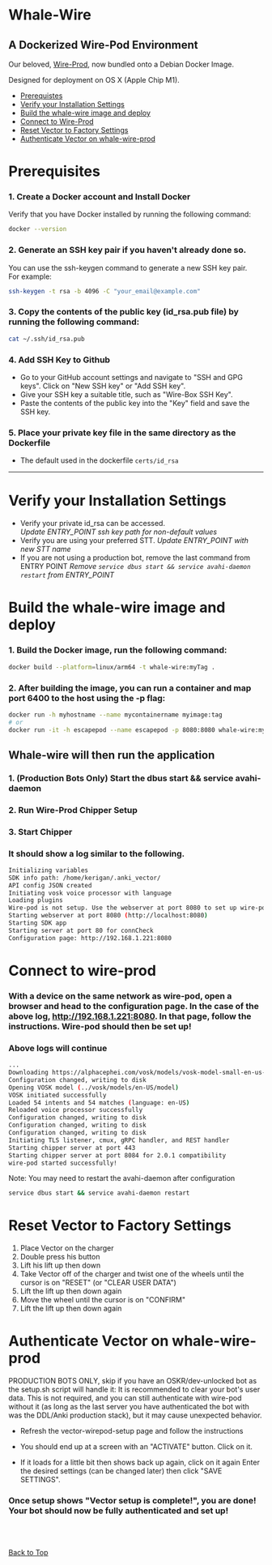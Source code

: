 # Whale-Wire 

## A Dockerized Wire-Pod Environment

Our beloved, [Wire-Prod](https://github.com/kercre123/wire-pod), now bundled onto a Debian Docker Image. 

Designed for deployment on OS X (Apple Chip M1). 

- [Prerequistes](#prerequisites)
- [Verify your Installation Settings](#verify-your-installation-settings)
- [Build the whale-wire image and deploy](#build-the-whale-wire-image-and-deploy)
- [Connect to Wire-Prod](#connect-to-wire-prod)
- [Reset Vector to Factory Settings](#reset-vector-to-factory-settings)
- [Authenticate Vector on whale-wire-prod](#authenticate-vector-on-whale-wire-prod)

# Prerequisites

### 1. Create a Docker account and Install Docker
Verify that you have Docker installed by running the following command:
``` sh
docker --version
```

### 2. Generate an SSH key pair if you haven't already done so. 
You can use the ssh-keygen command to generate a new SSH key pair. </br>
For example:
``` sh
ssh-keygen -t rsa -b 4096 -C "your_email@example.com"
```

### 3. Copy the contents of the public key (id_rsa.pub file) by running the following command:
``` sh
cat ~/.ssh/id_rsa.pub
```

### 4. Add SSH Key to Github
* Go to your GitHub account settings and navigate to "SSH and GPG keys". Click on "New SSH key" or "Add SSH key". 
* Give your SSH key a suitable title, such as "Wire-Box SSH Key".
* Paste the contents of the public key into the "Key" field and save the SSH key.

### 5. Place your private key file in the same directory as the Dockerfile
* The default used in the dockerfile `certs/id_rsa`

<hr>

# Verify your Installation Settings

* Verify your private id_rsa can be accessed. </br>
    _Update ENTRY_POINT ssh key path for non-default values_
* Verify you are using your preferred STT. 
    _Update ENTRY_POINT with new STT name_
* If you are not using a production bot, remove the last command from ENTRY POINT
    _Remove `service dbus start && service avahi-daemon restart` from ENTRY_POINT_


# Build the whale-wire image and deploy

### 1. Build the Docker image, run the following command:
``` sh
docker build --platform=linux/arm64 -t whale-wire:myTag .
```

### 2. After building the image, you can run a container and map port 6400 to the host using the -p flag:

``` sh
docker run -h myhostname --name mycontainername myimage:tag
# or 
docker run -it -h escapepod --name escapepod -p 8080:8080 whale-wire:myTag
```

## Whale-wire will then run the application
### 1. (Production Bots Only) Start the dbus start && service avahi-daemon
### 2. Run Wire-Prod Chipper Setup
### 3. Start Chipper

### It should show a log similar to the following.
``` sh
Initializing variables
SDK info path: /home/kerigan/.anki_vector/
API config JSON created
Initiating vosk voice processor with language 
Loading plugins
Wire-pod is not setup. Use the webserver at port 8080 to set up wire-pod.
Starting webserver at port 8080 (http://localhost:8080)
Starting SDK app
Starting server at port 80 for connCheck
Configuration page: http://192.168.1.221:8080
```

# Connect to wire-prod

### With a device on the same network as wire-pod, open a browser and head to the configuration page. In the case of the above log, http://192.168.1.221:8080. In that page, follow the instructions. Wire-pod should then be set up!

### Above logs will continue
``` sh
...
Downloading https://alphacephei.com/vosk/models/vosk-model-small-en-us-0.15.zip to /tmp/vosk-model-small-en-us-0.15.zip
Configuration changed, writing to disk
Opening VOSK model (../vosk/models/en-US/model)
VOSK initiated successfully
Loaded 54 intents and 54 matches (language: en-US)
Reloaded voice processor successfully
Configuration changed, writing to disk
Configuration changed, writing to disk
Configuration changed, writing to disk
Initiating TLS listener, cmux, gRPC handler, and REST handler
Starting chipper server at port 443
Starting chipper server at port 8084 for 2.0.1 compatibility
wire-pod started successfully!
```

Note: You may need to restart the avahi-daemon after configuration

``` sh
service dbus start && service avahi-daemon restart
```

# Reset Vector to Factory Settings

1. Place Vector on the charger
1. Double press his button
1. Lift his lift up then down
1. Take Vector off of the charger and twist one of the wheels until the cursor is on "RESET" (or "CLEAR USER DATA")
1. Lift the lift up then down again
1. Move the wheel until the cursor is on "CONFIRM"
1. Lift the lift up then down again


# Authenticate Vector on whale-wire-prod 

PRODUCTION BOTS ONLY, skip if you have an OSKR/dev-unlocked bot as the setup.sh script will handle it: It is recommended to clear your bot's user data. This is not required, and you can still authenticate with wire-pod without it (as long as the last server you have authenticated the bot with was the DDL/Anki production stack), but it may cause unexpected behavior.

- Refresh the vector-wirepod-setup page and follow the instructions

- You should end up at a screen with an "ACTIVATE" button. Click on it.

- If it loads for a little bit then shows back up again, click on it again
Enter the desired settings (can be changed later) then click "SAVE SETTINGS".

### Once setup shows "Vector setup is complete!", you are done! Your bot should now be fully authenticated and set up!



</br>
</br>

</hr>

[Back to Top](#whale-wire)
